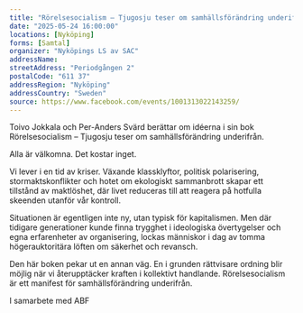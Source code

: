 ```yaml
---
title: "Rörelsesocialism – Tjugosju teser om samhällsförändring underifrån"
date: "2025-05-24 16:00:00"
locations: [Nyköping]
forms: [Samtal]
organizer: "Nyköpings LS av SAC"
addressName: 
streetAddress: "Periodgången 2"
postalCode: "611 37"
addressRegion: "Nyköping"
addressCountry: "Sweden"
source: https://www.facebook.com/events/1001313022143259/
---
```

Toivo Jokkala och Per-Anders Svärd berättar om idéerna i sin bok Rörelsesocialism – Tjugosju teser om samhällsförändring underifrån.

Alla är välkomna. Det kostar inget.

Vi lever i en tid av kriser. Växande klassklyftor, politisk polarisering, stormaktskonflikter och hotet om ekologiskt sammanbrott skapar ett tillstånd av maktlöshet, där livet reduceras till att reagera på hotfulla skeenden utanför vår kontroll.

Situationen är egentligen inte ny, utan typisk för kapitalismen. Men där tidigare generationer kunde finna trygghet i ideologiska övertygelser och egna erfarenheter av organisering, lockas människor i dag av tomma högerauktoritära löften om säkerhet och revansch.

Den här boken pekar ut en annan väg. En i grunden rättvisare ordning blir möjlig när vi återupptäcker kraften i kollektivt handlande. Rörelsesocialism är ett manifest för samhällsförändring underifrån.

I samarbete med ABF